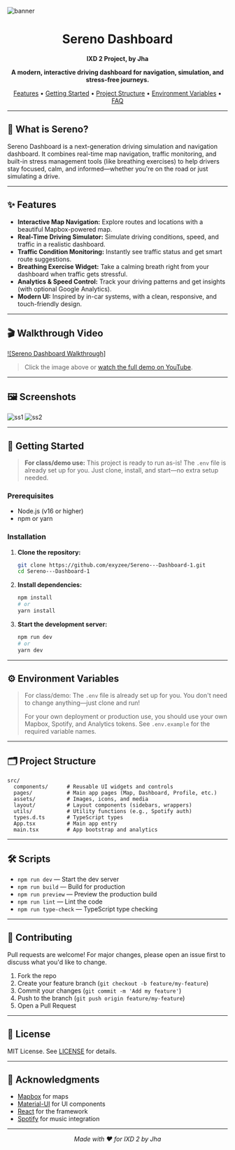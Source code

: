 ![banner](https://github.com/user-attachments/assets/5822a8a7-b3b8-43a3-8d7a-c6484d960067)


<h1 align="center">Sereno Dashboard</h1>
<p align="center"><b>IXD 2 Project, by Jha</b></p>
<p align="center">
  <b>A modern, interactive driving dashboard for navigation, simulation, and stress-free journeys.</b>
</p>
<p align="center">
  <a href="#features">Features</a> •
  <a href="#getting-started">Getting Started</a> •
  <a href="#project-structure">Project Structure</a> •
  <a href="#environment-variables">Environment Variables</a> •
  <a href="#faq">FAQ</a>
</p>

---

## 🚗 What is Sereno?

Sereno Dashboard is a next-generation driving simulation and navigation dashboard. It combines real-time map navigation, traffic monitoring, and built-in stress management tools (like breathing exercises) to help drivers stay focused, calm, and informed—whether you're on the road or just simulating a drive.

---

## ✨ Features

- **Interactive Map Navigation:** Explore routes and locations with a beautiful Mapbox-powered map.
- **Real-Time Driving Simulator:** Simulate driving conditions, speed, and traffic in a realistic dashboard.
- **Traffic Condition Monitoring:** Instantly see traffic status and get smart route suggestions.
- **Breathing Exercise Widget:** Take a calming breath right from your dashboard when traffic gets stressful.
- **Analytics & Speed Control:** Track your driving patterns and get insights (with optional Google Analytics).
- **Modern UI:** Inspired by in-car systems, with a clean, responsive, and touch-friendly design.

---


## 🎬 Walkthrough Video

[![Sereno Dashboard Walkthrough]](https://youtu.be/2hE6alU5OPY)

> Click the image above or [watch the full demo on YouTube](https://youtu.be/2hE6alU5OPY).

---

## 🖼️ Screenshots

![ss1](https://github.com/user-attachments/assets/35582f4c-d7a1-49bb-9c7d-bd223a9c9edd)
![ss2](https://github.com/user-attachments/assets/183ed775-5450-4547-8c6c-2ba952d967f5)


---

## 🚀 Getting Started

> **For class/demo use:**
> This project is ready to run as-is! The `.env` file is already set up for you. Just clone, install, and start—no extra setup needed.

### Prerequisites

- Node.js (v16 or higher)
- npm or yarn

### Installation

1. **Clone the repository:**
   ```bash
   git clone https://github.com/exyzee/Sereno---Dashboard-1.git
   cd Sereno---Dashboard-1
   ```

2. **Install dependencies:**
   ```bash
   npm install
   # or
   yarn install
   ```

3. **Start the development server:**
   ```bash
   npm run dev
   # or
   yarn dev
   ```

---

## ⚙️ Environment Variables

> For class/demo:
> The `.env` file is already set up for you. You don't need to change anything—just clone and run!
>
> For your own deployment or production use, you should use your own Mapbox, Spotify, and Analytics tokens. See `.env.example` for the required variable names.

---

## 🗂 Project Structure

```
src/
  components/      # Reusable UI widgets and controls
  pages/           # Main app pages (Map, Dashboard, Profile, etc.)
  assets/          # Images, icons, and media
  layout/          # Layout components (sidebars, wrappers)
  utils/           # Utility functions (e.g., Spotify auth)
  types.d.ts       # TypeScript types
  App.tsx          # Main app entry
  main.tsx         # App bootstrap and analytics
```

---

## 🛠️ Scripts

- `npm run dev` — Start the dev server
- `npm run build` — Build for production
- `npm run preview` — Preview the production build
- `npm run lint` — Lint the code
- `npm run type-check` — TypeScript type checking

---

## 🤝 Contributing

Pull requests are welcome! For major changes, please open an issue first to discuss what you'd like to change.

1. Fork the repo
2. Create your feature branch (`git checkout -b feature/my-feature`)
3. Commit your changes (`git commit -m 'Add my feature'`)
4. Push to the branch (`git push origin feature/my-feature`)
5. Open a Pull Request

---

## 📄 License

MIT License. See [LICENSE](LICENSE) for details.

---

## 🙏 Acknowledgments

- [Mapbox](https://www.mapbox.com/) for maps
- [Material-UI](https://mui.com/) for UI components
- [React](https://react.dev/) for the framework
- [Spotify](https://developer.spotify.com/) for music integration

---

<p align="center"><i>Made with ❤️ for IXD 2 by Jha</i></p> 
